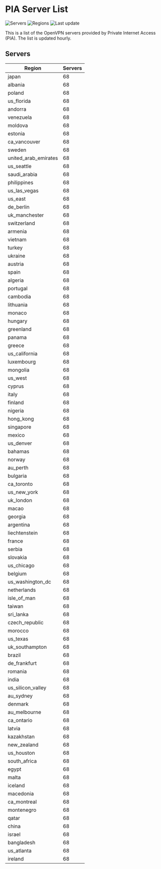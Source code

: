 # PIA Server List

![Servers](https://img.shields.io/badge/servers-6,596-blue) ![Regions](https://img.shields.io/badge/regions-97-blue) ![Last update](https://img.shields.io/badge/last_updated-Sun_Apr_28_18:00:37_GMT_2024-blue)

This is a list of the OpenVPN servers provided by Private Internet Access (PIA). The list is updated hourly.

## Servers
| Region               | Servers |
|----------------------|---------|
| japan | 68 |
| albania | 68 |
| poland | 68 |
| us_florida | 68 |
| andorra | 68 |
| venezuela | 68 |
| moldova | 68 |
| estonia | 68 |
| ca_vancouver | 68 |
| sweden | 68 |
| united_arab_emirates | 68 |
| us_seattle | 68 |
| saudi_arabia | 68 |
| philippines | 68 |
| us_las_vegas | 68 |
| us_east | 68 |
| de_berlin | 68 |
| uk_manchester | 68 |
| switzerland | 68 |
| armenia | 68 |
| vietnam | 68 |
| turkey | 68 |
| ukraine | 68 |
| austria | 68 |
| spain | 68 |
| algeria | 68 |
| portugal | 68 |
| cambodia | 68 |
| lithuania | 68 |
| monaco | 68 |
| hungary | 68 |
| greenland | 68 |
| panama | 68 |
| greece | 68 |
| us_california | 68 |
| luxembourg | 68 |
| mongolia | 68 |
| us_west | 68 |
| cyprus | 68 |
| italy | 68 |
| finland | 68 |
| nigeria | 68 |
| hong_kong | 68 |
| singapore | 68 |
| mexico | 68 |
| us_denver | 68 |
| bahamas | 68 |
| norway | 68 |
| au_perth | 68 |
| bulgaria | 68 |
| ca_toronto | 68 |
| us_new_york | 68 |
| uk_london | 68 |
| macao | 68 |
| georgia | 68 |
| argentina | 68 |
| liechtenstein | 68 |
| france | 68 |
| serbia | 68 |
| slovakia | 68 |
| us_chicago | 68 |
| belgium | 68 |
| us_washington_dc | 68 |
| netherlands | 68 |
| isle_of_man | 68 |
| taiwan | 68 |
| sri_lanka | 68 |
| czech_republic | 68 |
| morocco | 68 |
| us_texas | 68 |
| uk_southampton | 68 |
| brazil | 68 |
| de_frankfurt | 68 |
| romania | 68 |
| india | 68 |
| us_silicon_valley | 68 |
| au_sydney | 68 |
| denmark | 68 |
| au_melbourne | 68 |
| ca_ontario | 68 |
| latvia | 68 |
| kazakhstan | 68 |
| new_zealand | 68 |
| us_houston | 68 |
| south_africa | 68 |
| egypt | 68 |
| malta | 68 |
| iceland | 68 |
| macedonia | 68 |
| ca_montreal | 68 |
| montenegro | 68 |
| qatar | 68 |
| china | 68 |
| israel | 68 |
| bangladesh | 68 |
| us_atlanta | 68 |
| ireland | 68 |